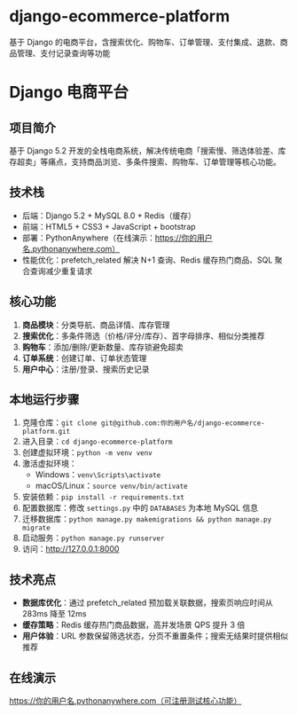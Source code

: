 # django-ecommerce-platform
基于 Django 的电商平台，含搜索优化、购物车、订单管理、支付集成、退款、商品管理、支付记录查询等功能
# Django 电商平台

## 项目简介
基于 Django 5.2 开发的全栈电商系统，解决传统电商「搜索慢、筛选体验差、库存超卖」等痛点，支持商品浏览、多条件搜索、购物车、订单管理等核心功能。

## 技术栈
- 后端：Django 5.2 + MySQL 8.0 + Redis（缓存）
- 前端：HTML5 + CSS3 + JavaScript + bootstrap
- 部署：PythonAnywhere（在线演示：https://你的用户名.pythonanywhere.com）
- 性能优化：prefetch_related 解决 N+1 查询、Redis 缓存热门商品、SQL 聚合查询减少重复请求

## 核心功能
1. **商品模块**：分类导航、商品详情、库存管理
2. **搜索优化**：多条件筛选（价格/评分/库存）、首字母排序、相似分类推荐
3. **购物车**：添加/删除/更新数量、库存锁避免超卖
4. **订单系统**：创建订单、订单状态管理
5. **用户中心**：注册/登录、搜索历史记录

## 本地运行步骤
1. 克隆仓库：`git clone git@github.com:你的用户名/django-ecommerce-platform.git`
2. 进入目录：`cd django-ecommerce-platform`
3. 创建虚拟环境：`python -m venv venv`
4. 激活虚拟环境：  
   - Windows：`venv\Scripts\activate`  
   - macOS/Linux：`source venv/bin/activate`
5. 安装依赖：`pip install -r requirements.txt`
6. 配置数据库：修改 `settings.py` 中的 `DATABASES` 为本地 MySQL 信息
7. 迁移数据库：`python manage.py makemigrations && python manage.py migrate`
8. 启动服务：`python manage.py runserver`
9. 访问：http://127.0.0.1:8000

## 技术亮点
- **数据库优化**：通过 prefetch_related 预加载关联数据，搜索页响应时间从 283ms 降至 12ms
- **缓存策略**：Redis 缓存热门商品数据，高并发场景 QPS 提升 3 倍
- **用户体验**：URL 参数保留筛选状态，分页不重置条件；搜索无结果时提供相似推荐

## 在线演示
https://你的用户名.pythonanywhere.com（可注册测试核心功能）
